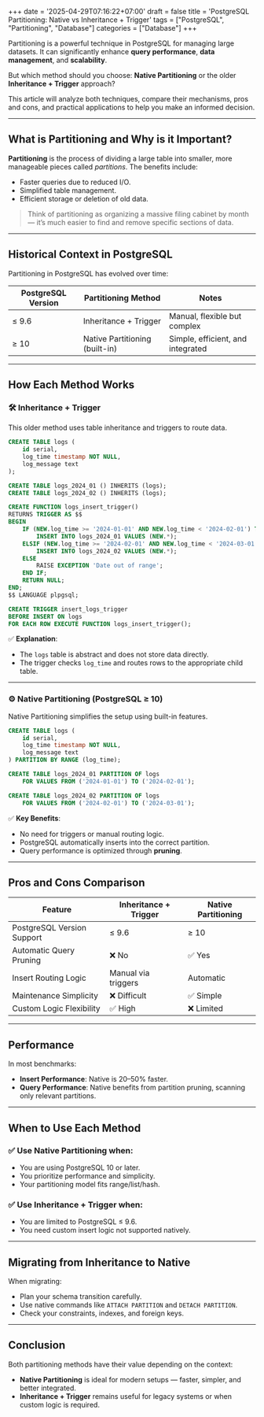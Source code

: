+++
date = '2025-04-29T07:16:22+07:00'
draft = false
title = 'PostgreSQL Partitioning: Native vs Inheritance + Trigger'
tags = ["PostgreSQL", "Partitioning", "Database"]
categories = ["Database"]
+++

Partitioning is a powerful technique in PostgreSQL for managing large datasets. It can significantly enhance **query performance**, **data management**, and **scalability**.

But which method should you choose: **Native Partitioning** or the older **Inheritance + Trigger** approach?

This article will analyze both techniques, compare their mechanisms, pros and cons, and practical applications to help you make an informed decision.

---

## What is Partitioning and Why is it Important?

**Partitioning** is the process of dividing a large table into smaller, more manageable pieces called *partitions*. The benefits include:

- Faster queries due to reduced I/O.
- Simplified table management.
- Efficient storage or deletion of old data.

> Think of partitioning as organizing a massive filing cabinet by month — it’s much easier to find and remove specific sections of data.

---

## Historical Context in PostgreSQL

Partitioning in PostgreSQL has evolved over time:

| PostgreSQL Version | Partitioning Method            | Notes                            |
|--------------------|--------------------------------|----------------------------------|
| ≤ 9.6             | Inheritance + Trigger         | Manual, flexible but complex     |
| ≥ 10              | Native Partitioning (built-in) | Simple, efficient, and integrated|

---

## How Each Method Works

### 🛠 Inheritance + Trigger

This older method uses table inheritance and triggers to route data.

```sql
CREATE TABLE logs (
    id serial,
    log_time timestamp NOT NULL,
    log_message text
);

CREATE TABLE logs_2024_01 () INHERITS (logs);
CREATE TABLE logs_2024_02 () INHERITS (logs);

CREATE FUNCTION logs_insert_trigger()
RETURNS TRIGGER AS $$
BEGIN
    IF (NEW.log_time >= '2024-01-01' AND NEW.log_time < '2024-02-01') THEN
        INSERT INTO logs_2024_01 VALUES (NEW.*);
    ELSIF (NEW.log_time >= '2024-02-01' AND NEW.log_time < '2024-03-01') THEN
        INSERT INTO logs_2024_02 VALUES (NEW.*);
    ELSE
        RAISE EXCEPTION 'Date out of range';
    END IF;
    RETURN NULL;
END;
$$ LANGUAGE plpgsql;

CREATE TRIGGER insert_logs_trigger
BEFORE INSERT ON logs
FOR EACH ROW EXECUTE FUNCTION logs_insert_trigger();
```

✅ **Explanation**:
- The `logs` table is abstract and does not store data directly.
- The trigger checks `log_time` and routes rows to the appropriate child table.

---

### ⚙ Native Partitioning (PostgreSQL ≥ 10)

Native Partitioning simplifies the setup using built-in features.

```sql
CREATE TABLE logs (
    id serial,
    log_time timestamp NOT NULL,
    log_message text
) PARTITION BY RANGE (log_time);

CREATE TABLE logs_2024_01 PARTITION OF logs
    FOR VALUES FROM ('2024-01-01') TO ('2024-02-01');

CREATE TABLE logs_2024_02 PARTITION OF logs
    FOR VALUES FROM ('2024-02-01') TO ('2024-03-01');
```

✅ **Key Benefits**:
- No need for triggers or manual routing logic.
- PostgreSQL automatically inserts into the correct partition.
- Query performance is optimized through **pruning**.

---

## Pros and Cons Comparison

| Feature                        | Inheritance + Trigger     | Native Partitioning          |
|--------------------------------|---------------------------|-------------------------------|
| PostgreSQL Version Support     | ≤ 9.6                     | ≥ 10                          |
| Automatic Query Pruning        | ❌ No                     | ✅ Yes                        |
| Insert Routing Logic           | Manual via triggers       | Automatic                     |
| Maintenance Simplicity         | ❌ Difficult              | ✅ Simple                     |
| Custom Logic Flexibility       | ✅ High                   | ❌ Limited                    |

---

## Performance

In most benchmarks:

- **Insert Performance**: Native is 20–50% faster.
- **Query Performance**: Native benefits from partition pruning, scanning only relevant partitions.

---

## When to Use Each Method

### ✅ Use **Native Partitioning** when:
- You are using PostgreSQL 10 or later.
- You prioritize performance and simplicity.
- Your partitioning model fits range/list/hash.

### ✅ Use **Inheritance + Trigger** when:
- You are limited to PostgreSQL ≤ 9.6.
- You need custom insert logic not supported natively.

---

## Migrating from Inheritance to Native

When migrating:

- Plan your schema transition carefully.
- Use native commands like `ATTACH PARTITION` and `DETACH PARTITION`.
- Check your constraints, indexes, and foreign keys.

---

## Conclusion

Both partitioning methods have their value depending on the context:

- **Native Partitioning** is ideal for modern setups — faster, simpler, and better integrated.
- **Inheritance + Trigger** remains useful for legacy systems or when custom logic is required.